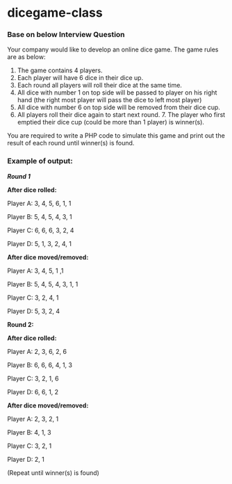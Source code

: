 # dicegame-class

### Base on below Interview Question

Your company would like to develop an online dice game. The game rules are as below:

1. The game contains 4 players. 
2. Each player will have 6 dice in their dice up. 
3. Each round all players will roll their dice at the same time.
4. All dice with number 1 on top side will be passed to player on his right hand (the right most player will pass the dice to left most player)
5. All dice with number 6 on top side will be removed from their dice cup.
6. All players roll their dice again to start next round. 7. The player who first emptied their dice cup (could be more than 1 player) is winner(s).

You are required to write a PHP code to simulate this game and print out the result of each round until
winner(s) is found.

### Example of output:

***Round 1***

__After dice rolled:__

Player A: 3, 4, 5, 6, 1, 1

Player B: 5, 4, 5, 4, 3, 1

Player C: 6, 6, 6, 3, 2, 4

Player D: 5, 1, 3, 2, 4, 1

__After dice moved/removed:__

Player A: 3, 4, 5, 1 ,1

Player B: 5, 4, 5, 4, 3, 1, 1

Player C: 3, 2, 4, 1

Player D: 5, 3, 2, 4

**Round 2:**

__After dice rolled:__

Player A: 2, 3, 6, 2, 6

Player B: 6, 6, 6, 4, 1, 3

Player C: 3, 2, 1, 6

Player D: 6, 6, 1, 2

__After dice moved/removed:__

Player A: 2, 3, 2, 1

Player B: 4, 1, 3

Player C: 3, 2, 1

Player D: 2, 1


(Repeat until winner(s) is found)

